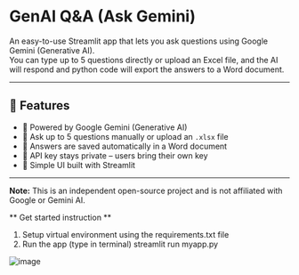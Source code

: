 # GenAI Q&A (Ask Gemini)

An easy-to-use Streamlit app that lets you ask questions using Google Gemini (Generative AI).  
You can type up to 5 questions directly or upload an Excel file, and the AI will respond and python code will export the answers to a Word document.

---

## 🚀 Features

- 🧠 Powered by Google Gemini (Generative AI)
- 📝 Ask up to 5 questions manually or upload an `.xlsx` file
- 📄 Answers are saved automatically in a Word document
- 🔐 API key stays private – users bring their own key
- 📎 Simple UI built with Streamlit

---


**Note:** This is an independent open-source project and is not affiliated with Google or Gemini AI.

** Get started instruction **
1. Setup virtual environment using the requirements.txt file
2. Run the app (type in terminal)
  streamlit run myapp.py


![image](https://github.com/user-attachments/assets/01d1a9bb-5220-4fb4-8195-e5e2b88a4848)
